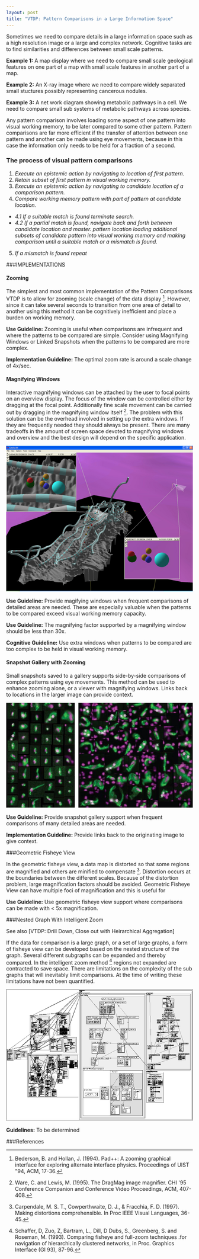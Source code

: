 ```yaml
---
layout: post
title: "VTDP: Pattern Comparisons in a Large Information Space" 
---
```


Sometimes we need to compare details in a large information space such as a high resolution image or a large and complex network. Cognitive tasks are to find similarities and differences between small scale patterns.  

**Example 1:** A map display where we need to compare small scale geological features on one part of a map with small scale features in another part of a map.  

**Example 2:** An X-ray image where we need to compare widely separated small stuctures possibly representing cancerous nodules. 

**Example 3:** A net work diagram showing metabolic pathways in a cell. We need to compare small sub systems of metabolic pathways across species. 

Any pattern comparison involves loading some aspect of one pattern into visual working memory, to be later compared to some other pattern.  Pattern comparisons are far more efficient if the transfer of attention between one pattern and another can be made using eye movements, because in this case the information only needs to be held for a fraction of a second. 

### The process of visual pattern comparisons  
1. *Execute an epistemic action by navigating to location of first pattern.*
2. *Retain subset of first pattern in visual working memory.*
3. *Execute an epistemic action by navigating to candidate location of a comparison pattern.*
4. *Compare working memory pattern with part of pattern at candidate location.*
  -  *4.1 If a suitable match is found terminate search.*
  -  *4.2 If a partial match is found,  navigate back and forth between candidate location and master. pattern location loading additional subsets of candidate pattern into visual working memory and making comparison until a suitable match or a mismatch is found.*
5. *If a mismatch is found repeat* 

###IMPLEMENTATIONS

#### Zooming 

The simplest and most common implementation of the Pattern Comparisons VTDP is to allow for zooming (scale change) of the data display [^1].  However, since it can take several seconds to transition from one area of detail to another using this method it can be cognitively inefficient and place a burden on working memory.  

**Use Guideline:** Zooming is useful when comparisons are infrequent and where the patterns to be compared are simple. Consider using Magnifying Windows or Linked Snapshots when the patterns to be compared are more complex. 

**Implementation Guideline:** The optimal zoom rate is around a scale change of 4x/sec. 

#### Magnifying Windows 

Interactive magnifying windows can be attached by the user to focal points on an overview display. The focus of the window can be controlled either by dragging at the focal point. Additionally fine scale movement can be carried out by dragging in the magnifying window itself [^5]. The problem with this solution can be the overhead involved in setting up the extra windows.  If they are frequently needed they should always be present.  There are many tradeoffs in the amount of screen space devoted to magnifying windows and overview and the best design will depend on the specific application.

![Magnifying Windows](/images/GeoZui.jpg)


**Use Guideline:** Provide magifying windows when frequent comparisons of detailed areas are needed. These are especially valuable when the patterns to be compared exceed visual working memory capacity.

**Use Guideline:** The magnifying factor supported by a magnifying window should be less than 30x. 

**Cognitive Guideline:** Use extra windows when patterns to be compared are too complex to be held in visual working memory.
 
#### Snapshot Gallery with Zooming 

Small snapshots saved to a gallery supports side-by-side comparisons of complex patterns using eye movements. This method can be used to enhance zooming alone, or a viewer with magnifying windows. Links back to locations in the larger image can provide context. 

![Snapshot gallery](/images/CancerCells.jpg)

**Use Guideline:** Provide snapshot gallery support when frequent comparisons of many detailed areas are needed. 

**Implementation Guideline:** Provide links back to the originating image to give context. 

###Geometric Fisheye View 

In the geometric fisheye view, a data map is distorted so that some regions are magnified and others are minified to compensate [^2].  Distortion occurs at the boundaries between the different scales. Because of the distortion problem, large magnification factors should be avoided. Geometric Fisheye View can have multiple foci of magnification and this is useful for 

**Use Guideline:** Use geometric fisheye view support where comparisons can be made with < 5x magnification. 

###Nested Graph With Intelligent Zoom 

See also [VTDP: Drill Down, Close out with Heirarchical Aggregation] 

If the data for comparison is a large graph, or a set of large graphs, a form of fisheye view can be developed based on the nested structure of the graph. Several different subgraphs can be expanded and thereby compared. In the intelligent zoom method [^4] regions not expanded are contracted to save space. There are limitations on the complexity of the sub graphs that will inevitably limit comparisons. At the time of writing these limitations have not been quantified. 

![Fisheye Graph](/images/fisheye_graph.png)

**Guidelines:** To be determined 

###References

[^1]: Bederson, B. and Hollan, J. (1994). Pad++: A zooming graphical interface for exploring alternate interface physics. Proceedings of UIST "94, ACM, 17-36. 
[^2]: Carpendale, M. S. T., Cowperthwaite, D. J., & Fracchia, F. D. (1997). Making distortions comprehensible. In Proc IEEE Visual Languages, 36-45.
[^3]: Plumlee, M. and Ware, C. (2002). Modeling performance for zooming vs multi-window interfaces based on visual working memory. Advanced Visual Interfaces, Trento, Italy, May Proceedings, 59-68. 
[^4]: Schaffer, D, Zuo, Z, Bartram, L., Dill, D Dubs, S., Greenberg, S. and Roseman, M. (1993). Comparing fisheye and full-zoom techniques .for navigation of hierarchically clustered networks, in Proc. Graphics Interface (GI 93), 87-96.
[^5]: Ware, C. and Lewis, M. (1995). The DragMag image magnifier. CHI '95 Conference Companion and Conference Video Proceedings, ACM, 407-408. 
 
    
  
